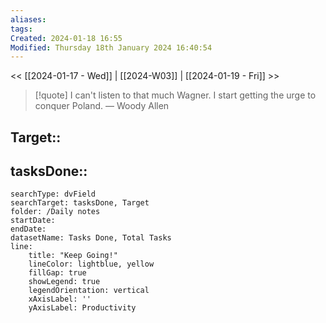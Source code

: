 ```yaml
---
aliases: 
tags: 
Created: 2024-01-18 16:55
Modified: Thursday 18th January 2024 16:40:54
---
```


<< [[2024-01-17 - Wed]] | [[2024-W03]] | [[2024-01-19 - Fri]] >>

> [!quote] I can't listen to that much Wagner. I start getting the urge to conquer Poland.
> — Woody Allen


Target:: 
- 

tasksDone:: 
- 


```tracker
searchType: dvField
searchTarget: tasksDone, Target
folder: /Daily notes 
startDate:
endDate:
datasetName: Tasks Done, Total Tasks
line:
    title: "Keep Going!"
    lineColor: lightblue, yellow
    fillGap: true
    showLegend: true
    legendOrientation: vertical
    xAxisLabel: ''
    yAxisLabel: Productivity
```